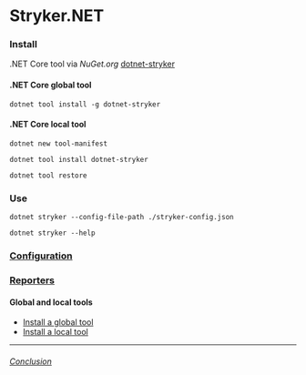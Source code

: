 # Stryker.NET

### Install
.NET Core tool via _NuGet.org_
[dotnet-stryker](https://www.nuget.org/packages/dotnet-stryker/)

#### .NET Core global tool
```console
dotnet tool install -g dotnet-stryker
```

#### .NET Core local tool
```console
dotnet new tool-manifest
```
```console
dotnet tool install dotnet-stryker
```
```console
dotnet tool restore
```

### Use
```console
dotnet stryker --config-file-path ./stryker-config.json
```
```console
dotnet stryker --help
```

### [Configuration](https://stryker-mutator.io/docs/stryker-net/Configuration)

### [Reporters](https://stryker-mutator.io/docs/stryker-net/Reporters)

#### Global and local tools
- [Install a global tool](https://docs.microsoft.com/en-us/dotnet/core/tools/global-tools#install-a-global-tool)
- [Install a local tool](https://docs.microsoft.com/en-us/dotnet/core/tools/global-tools#install-a-local-tool)

---
###### [Conclusion](./MutationTesting_ProsCons.md)
